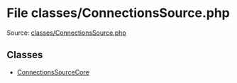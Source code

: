 File classes/ConnectionsSource.php
=========

Source: [classes/ConnectionsSource.php](https://github.com/PrestaShop/PrestaShop/blob/1.6.1.1/classes/ConnectionsSource.php)


Classes
-------

* [ConnectionsSourceCore](class.ConnectionsSourceCore.md)

